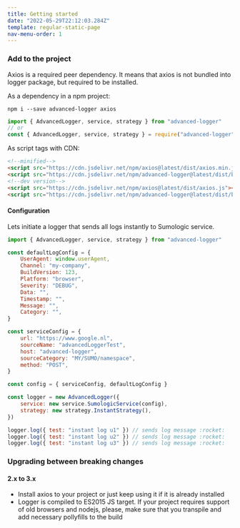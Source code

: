 ```yaml
---
title: Getting started
date: "2022-05-29T22:12:03.284Z"
template: regular-static-page
nav-menu-order: 1
---
```


### Add to the project

Axios is a required peer dependency. It means that axios is not bundled into logger package, but required to be installed.

As a dependency in a npm project:

```shell
npm i --save advanced-logger axios
```

```javascript
import { AdvancedLogger, service, strategy } from "advanced-logger"
// or
const { AdvancedLogger, service, strategy } = require("advanced-logger")
```

As script tags with CDN:

```html
<!--minified-->
<script src="https://cdn.jsdelivr.net/npm/axios@latest/dist/axios.min.js"></script>
<script src="https://cdn.jsdelivr.net/npm/advanced-logger@latest/dist/browser/advanced-logger.browser.min.js"></script>
<!--dev version-->
<script src="https://cdn.jsdelivr.net/npm/axios@latest/dist/axios.js"></script>
<script src="https://cdn.jsdelivr.net/npm/advanced-logger@latest/dist/browser-debug/advanced-logger.browser.js"></script>
```

#### Configuration

Lets initiate a logger that sends all logs instantly to Sumologic service.

```javascript
import { AdvancedLogger, service, strategy } from "advanced-logger"

const defaultLogConfig = {
    UserAgent: window.userAgent,
    Channel: "my-company",
    BuildVersion: 123,
    Platform: "browser",
    Severity: "DEBUG",
    Data: "",
    Timestamp: "",
    Message: "",
    Category: "",
}

const serviceConfig = {
    url: "https://www.google.nl",
    sourceName: "advancedLoggerTest",
    host: "advanced-logger",
    sourceCategory: "MY/SUMO/namespace",
    method: "POST",
}

const config = { serviceConfig, defaultLogConfig }

const logger = new AdvancedLogger({
    service: new service.SumologicService(config),
    strategy: new strategy.InstantStrategy(),
})

logger.log({ test: "instant log u1" }) // sends log message :rocket:
logger.log({ test: "instant log u2" }) // sends log message :rocket:
logger.log({ test: "instant log u3" }) // sends log message :rocket:
```

### Upgrading between breaking changes

#### 2.x to 3.x

-   Install axios to your project or just keep using it if it is already installed
-   Logger is compiled to ES2015 JS target. If your project requires support of old browsers and nodejs, please,
    make sure that you transpile and add necessary pollyfills to the build
